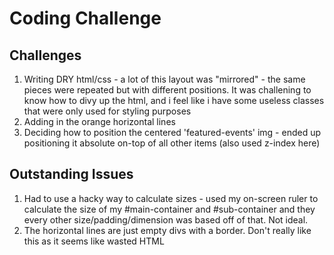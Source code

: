 <h1> Coding Challenge </h1>

<h2> Challenges </h2>
<ol>
<li>Writing DRY html/css - a lot of this layout was "mirrored" - the same pieces were repeated but with different positions. It was challening to know how to divy up the html, and i feel like i have some useless classes that were only used for styling purposes</li>
<li>Adding in the orange horizontal lines </li>
<li>Deciding how to position the centered 'featured-events' img - ended up positioning it absolute on-top of all other items (also used z-index here)</li>
</ol>

<h2> Outstanding Issues </h2>
<ol>
<li> Had to use a hacky way to calculate sizes - used my on-screen ruler to calculate the size of my #main-container and #sub-container and they every other size/padding/dimension was based off of that. Not ideal.</li>
<li> The horizontal lines are just empty divs with a border. Don't really like this as it seems like wasted HTML</li>
</ol>

